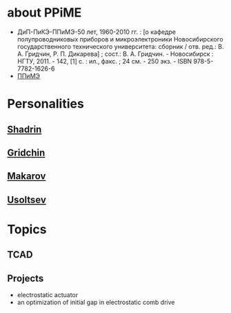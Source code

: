 # about PPiME
* ДиП-ПиКЭ-ППиМЭ-50 лет, 1960-2010 гг. : [о кафедре полупроводниковых приборов и микроэлектроники Новосибирского государственного технического университета: сборник / отв. ред.: В. А. Гридчин, Р. П. Дикарева] ; сост.: В. А. Гридчин. - Новосибирск : НГТУ, 2011. - 142, [1] с. : ил., факс. ; 24 см. - 250 экз. - ISBN 978-5-7782-1626-6
* [ППиМЭ](https://ciu.nstu.ru/kaf/ppime)

# Personalities
## [Shadrin](https://github.com/Kolchuzhin/PPiME_code/tree/main/Shadrin)
## [Gridchin](https://github.com/Kolchuzhin/PPiME_code/edit/main/Gridchin)
## [Makarov](https://github.com/Kolchuzhin/PPiME_code/tree/main/Makarov)
## [Usoltsev](https://github.com/Kolchuzhin/PPiME_code/tree/main/Usoltsev)

# Topics
 ## TCAD
 ## Projects
	
* electrostatic actuator
* an optimization of initial gap in electrostatic comb drive
